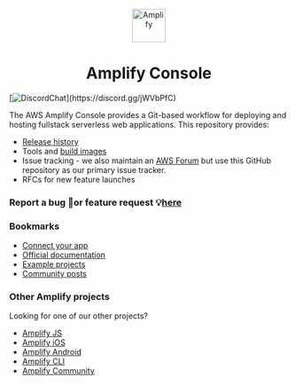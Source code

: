 <p align="center">
  <a href="https://console.amplify.aws">
    <img alt="Amplify" src="https://github.com/aws-amplify/community/blob/master/src/assets/images/logo-dark.png" width="60" />
  </a>
</p>
<h1 align="center">
  Amplify Console
</h1>

[![DiscordChat](https://img.shields.io/discord/308323056592486420?logo=discord")](https://discord.gg/jWVbPfC)

The AWS Amplify Console provides a Git-based workflow for deploying and hosting fullstack serverless web applications. This repository provides:
* [Release history](https://github.com/aws-amplify/amplify-console/blob/master/CHANGELOG.md)
* Tools and [build images](https://github.com/aws-amplify/amplify-console/tree/master/images)
* Issue tracking - we also maintain an [AWS Forum](https://forums.aws.amazon.com/forum.jspa?forumID=314) but use this GitHub repository as our primary issue tracker.
* RFCs for new feature launches

### Report a bug 🐛or feature request 💡[here](https://github.com/aws-amplify/amplify-console/issues/new/choose)

### Bookmarks

* [Connect your app](https://console.amplify.aws)
* [Official documentation](https://docs.aws.amazon.com/amplify/latest/userguide/welcome.html)
* [Example projects](https://aws.amazon.com/amplify/console/getting-started/)
* [Community posts](https://amplify.aws/community/posts)

### Other Amplify projects

Looking for one of our other projects?
  * [Amplify JS](https://github.com/aws-amplify/amplify-js/issues)
  * [Amplify iOS](https://github.com/aws-amplify/amplify-ios/issues)
  * [Amplify Android](https://github.com/aws-amplify/amplify-android/issues)
  * [Amplify CLI](https://github.com/aws-amplify/amplify-cli/issues)
  * [Amplify Community](https://amplify.aws/community)  
